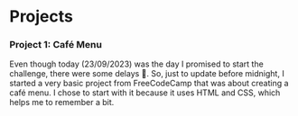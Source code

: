 # Projects



### Project 1: Café Menu

Even though today (23/09/2023) was the day I promised to start the challenge, there were some delays :eyes:. So, just to update before midnight, I started a very basic project from FreeCodeCamp that was about creating a café menu. I chose to start with it because it uses HTML and CSS, which helps me to remember a bit.
